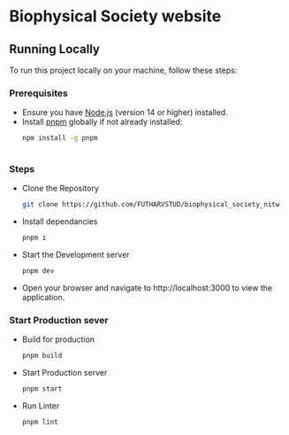 # Biophysical Society website

## Running Locally

To run this project locally on your machine, follow these steps:

### Prerequisites
- Ensure you have [Node.js](https://nodejs.org/) (version 14 or higher) installed.
- Install [pnpm](https://pnpm.io/) globally if not already installed:
  ```sh
  npm install -g pnpm
 
### Steps
- Clone the Repository
  ```sh
  git clone https://github.com/FUTHARVSTUD/biophysical_society_nitw
- Install dependancies
  ```sh
  pnpm i
- Start the Development server
  ```sh
  pnpm dev
- Open your browser and navigate to http://localhost:3000 to view the application.

### Start Production sever
- Build for production
  ```sh
  pnpm build
- Start Production server
  ```sh
  pnpm start
- Run Linter
  ```sh
  pnpm lint
  
